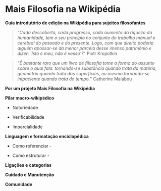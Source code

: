 # Mais Filosofia na Wikipédia
**Guia introdutório de edição na Wikipédia para sujeitos filosofantes**
>"_Cada descoberta, cada progresso, cada aumento da riqueza da humanidade, tem o seu princípio no conjunto do trabalho manual e cerebral do passado e do presente. Logo, com que direito poderia alguém apossar-se da menor parcela desse imenso patrimônio e dizer: 'Isto é meu, não é vosso'?_"
Piotr Kropotkin

>"_É bastante raro que um livro de filosofia tome a forma do assunto sobre o qual fala: tornando-se substância quando trata da matéria, geometria quando trata das superfícies, ou mesmo tornando-se impaciente quando trata do tempo._" Catherine Malabou

**Por um projeto Mais Filosofia na Wikipédia**

**Pilar macro-wikipédico**

- Notoriedade

- Verificabilidade

- Imparcialidade

**Linguagem e formatação enciclopédica**

- Como referenciar -

- Como estruturar - 

**Ligações e categorias**

**Cuidado e Manutenção**

**Comunidade**

